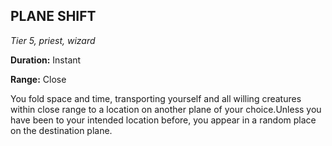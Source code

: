 ## PLANE SHIFT

_Tier 5, priest, wizard_

**Duration:** Instant

**Range:** Close

You fold space and time, transporting yourself and all willing creatures within close range to a location on another plane of your choice.Unless you have been to your intended location before, you appear in a random place on the destination plane.

